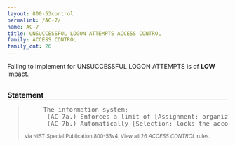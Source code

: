 ```yaml
---
layout: 800-53control
permalink: /AC-7/
name: AC-7
title: UNSUCCESSFUL LOGON ATTEMPTS ACCESS CONTROL
family: ACCESS CONTROL
family_cnt: 26
---
```

<p class="text-info">Failing to implement for UNSUCCESSFUL LOGON ATTEMPTS is of <b>LOW</b> impact.</p>

<h3 style="border-bottom:1px solid #ddd;margin:30px 0 8px 0;">Statement</h3>
<blockquote>
<pre>     The information system: 
      (AC-7a.) Enforces a limit of [Assignment: organization-defined number] consecutive invalid logon attempts by a user during a [Assignment: organization-defined time period]; and 
      (AC-7b.) Automatically [Selection: locks the account/node for an [Assignment: organization-defined time period]; locks the account/node until released by an administrator; delays next logon prompt according to [Assignment: organization-defined delay algorithm]] when the maximum number of unsuccessful attempts is exceeded. 
</pre>
<p><small>via NIST Special Publication 800-53v4. View all 26 <i>ACCESS CONTROL</i> rules. <a href="/cce/ssg/group/$Group_id"><span class="glyphicon glyphicon-link"></span></a> </small></p>
</blockquote>

